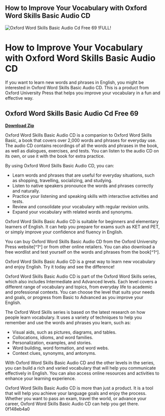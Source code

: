 ## How to Improve Your Vocabulary with Oxford Word Skills Basic Audio CD

 
![Oxford Word Skills Basic Audio Cd Free 69 !FULL!](https://assets.wakelet.com/monomer/thumbnail/wakelet-socail-thumbnail.png)

 
# How to Improve Your Vocabulary with Oxford Word Skills Basic Audio CD
 
If you want to learn new words and phrases in English, you might be interested in Oxford Word Skills Basic Audio CD. This is a product from Oxford University Press that helps you improve your vocabulary in a fun and effective way.
 
## Oxford Word Skills Basic Audio Cd Free 69


[**Download Zip**](https://www.google.com/url?q=https%3A%2F%2Furllio.com%2F2tKT3z&sa=D&sntz=1&usg=AOvVaw0sVBhd2GObFfhGLuGT-6uz)

 
Oxford Word Skills Basic Audio CD is a companion to Oxford Word Skills Basic, a book that covers over 2,000 words and phrases for everyday use. The audio CD contains recordings of all the words and phrases in the book, as well as dialogues, exercises, and tests. You can listen to the audio CD on its own, or use it with the book for extra practice.
 
By using Oxford Word Skills Basic Audio CD, you can:
 
- Learn words and phrases that are useful for everyday situations, such as shopping, travelling, socializing, and studying.
- Listen to native speakers pronounce the words and phrases correctly and naturally.
- Practice your listening and speaking skills with interactive activities and tests.
- Review and consolidate your vocabulary with regular revision units.
- Expand your vocabulary with related words and synonyms.

Oxford Word Skills Basic Audio CD is suitable for beginners and elementary learners of English. It can help you prepare for exams such as KET and PET, or simply improve your confidence and fluency in English.
 
You can buy Oxford Word Skills Basic Audio CD from the Oxford University Press website[^1^] or from other online retailers. You can also download a free wordlist and test yourself on the words and phrases from the book[^1^].
 
Oxford Word Skills Basic Audio CD is a great way to learn new vocabulary and enjoy English. Try it today and see the difference!
  
Oxford Word Skills Basic Audio CD is part of the Oxford Word Skills series, which also includes Intermediate and Advanced levels. Each level covers a different range of vocabulary and topics, from everyday life to academic and professional contexts. You can choose the level that suits your needs and goals, or progress from Basic to Advanced as you improve your English.
 
The Oxford Word Skills series is based on the latest research on how people learn vocabulary. It uses a variety of techniques to help you remember and use the words and phrases you learn, such as:

- Visual aids, such as pictures, diagrams, and tables.
- Collocations, idioms, and word families.
- Personalization, examples, and stories.
- Word building, word formation, and word webs.
- Context clues, synonyms, and antonyms.

With Oxford Word Skills Basic Audio CD and the other levels in the series, you can build a rich and varied vocabulary that will help you communicate effectively in English. You can also access online resources and activities to enhance your learning experience.
 
Oxford Word Skills Basic Audio CD is more than just a product. It is a tool that will help you achieve your language goals and enjoy the process. Whether you want to pass an exam, travel the world, or advance your career, Oxford Word Skills Basic Audio CD can help you get there.
 0f148eb4a0
